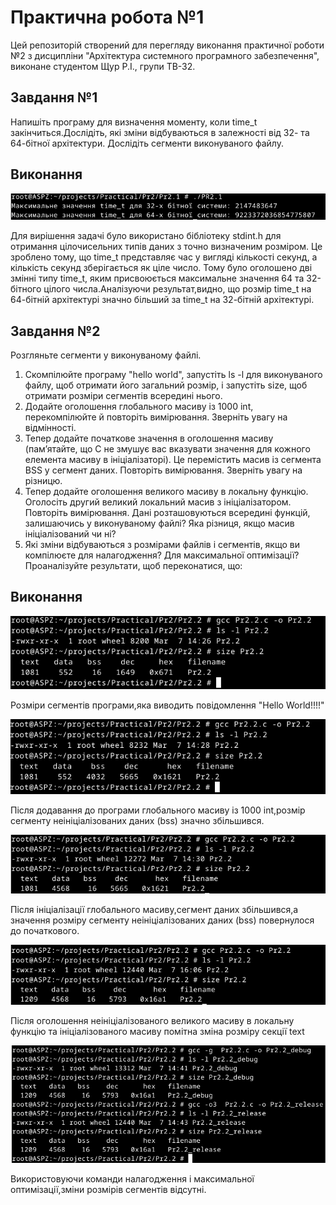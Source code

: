 # Практична робота №1
Цей репозиторій cтворений для перегляду виконання практичної роботи №2 з дисципліни "Архітектура системного програмного забезпечення", виконане студентом Щур Р.І., групи ТВ-32.

## Завдання №1
Напишіть програму для визначення моменту, коли time_t
закінчиться.Дослідіть, які зміни відбуваються в залежності від 32- та
64-бітної архітектури. Дослідіть сегменти виконуваного файлу.
## Виконання
![Pr2.1.png](Pr2.1.png)

Для вирішення задачі було використано бібліотеку stdint.h для отримання цілочисельних типів даних з точно визначеним розміром. Це зроблено тому, що time_t представляє час у вигляді кількості секунд, а кількість секунд зберігається як ціле число. Тому було оголошено дві змінні типу time_t, яким присвоюється максимальне значення 64 та 32-бітного цілого числа.Аналізуючи результат,видно, що розмір time_t на 64-бітній архітектурі значно більший за time_t на 32-бітній архітектурі.

## Завдання №2
Розгляньте сегменти у виконуваному файлі.
1. Скомпілюйте програму &quot;hello world&quot;, запустіть ls -l для
виконуваного файлу, щоб отримати його загальний розмір, і
запустіть size, щоб отримати розміри сегментів всередині нього.
2. Додайте оголошення глобального масиву із 1000 int,
перекомпілюйте й повторіть вимірювання. Зверніть увагу на
відмінності.
3. Тепер додайте початкове значення в оголошення масиву
(пам’ятайте, що C не змушує вас вказувати значення для кожного
елемента масиву в ініціалізаторі). Це перемістить масив із сегмента
BSS у сегмент даних. Повторіть вимірювання. Зверніть увагу на
різницю.
4. Тепер додайте оголошення великого масиву в локальну функцію.
Оголосіть другий великий локальний масив з ініціалізатором.
Повторіть вимірювання. Дані розташовуються всередині функцій,
залишаючись у виконуваному файлі? Яка різниця, якщо масив
ініціалізований чи ні?
5. Які зміни відбуваються з розмірами файлів і сегментів, якщо ви
компілюєте для налагодження? Для максимальної оптимізації?
Проаналізуйте результати, щоб переконатися, що:
## Виконання
![Pr2.2.1.png](Pr2.2.1.png)

Розміри сегментів програми,яка виводить повідомлення "Hello World!!!!"

![Pr2.2.2.png](Pr2.2.2.png)

Після додавання до програми глобального масиву із 1000 int,розмір сегменту неініціалізованих даних (bss) значно збільшився.

![Pr2.2.3.png](Pr2.2.3.png)

Після ініціалізації глобального масиву,сегмент даних збільшився,а значення розміру сегменту неініціалізованих даних (bss) повернулося до початкового.

![Pr2.2.6.png](Pr2.2.6.png)

Після оголошення неініціалізованого великого масиву в локальну функцію та ініціалізованого масиву помітна зміна розміру секції text

![Pr.2.2.5.png](Pr.2.2.5.png)

Використовуючи команди налагодження і максимальної оптимізації,зміни розмірів сегментів відсутні.


